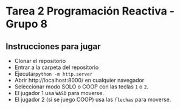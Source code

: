 # Tarea 2 Programación Reactiva - Grupo 8
## Instrucciones para jugar
- Clonar el repositorio
- Entrar a la carpeta del repositorio
- Ejecutar`python -m http.server`
- Abrir http://localhost:8000/ en cualquier navegador
- Seleccionar modo SOLO o COOP con las teclas `1` o `2`.
- El jugador 1 usa `WASD` para moverse.
- El jugador 2 (si se juego COOP) usa las `flechas` para moverse.
